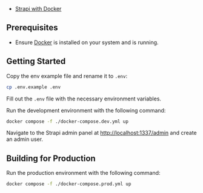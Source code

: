 - [Strapi with Docker](https://docs.strapi.io/dev-docs/installation/docker)


## Prerequisites

- Ensure [Docker](https://www.docker.com/) is installed on your system and is running.

## Getting Started

Copy the env example file and rename it to `.env`:

```bash
cp .env.example .env
```

Fill out the `.env` file with the necessary environment variables.

Run the development environment with the following command:

```bash
docker compose -f ./docker-compose.dev.yml up
```

Navigate to the Strapi admin panel at [http://localhost:1337/admin](http://localhost:1337/admin) and create an admin user.

## Building for Production

Run the production environment with the following command:

```bash
docker compose -f ./docker-compose.prod.yml up
```